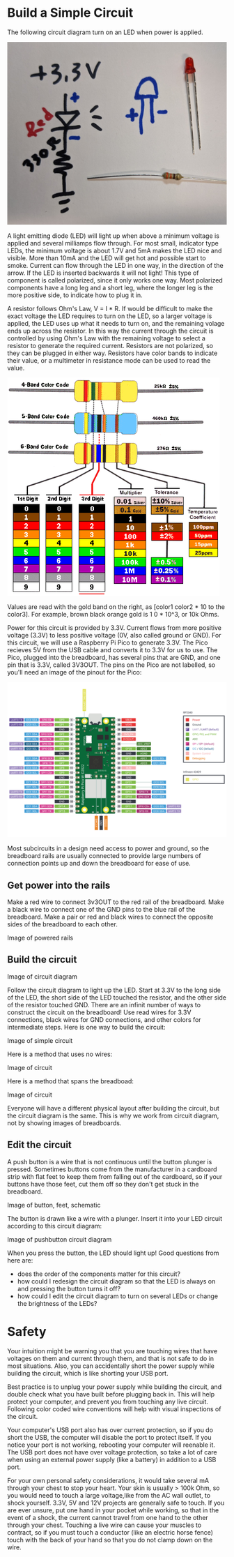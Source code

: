 # Build a Simple Circuit

The following circuit diagram turn on an LED when power is applied.

 ![LED circuit](/images/led-circuit.jpg)

A light emitting diode (LED) will light up when above a minimum voltage is applied and several milliamps flow through. For most small, indicator type LEDs, the minimum voltage is about 1.7V and 5mA makes the LED nice and visible. More than 10mA and the LED will get hot and possible start to smoke. Current can flow through the LED in one way, in the direction of the arrow. If the LED is inserted backwards it will not light! This type of component is called polarized, since it only works one way. Most polarized components have a long leg and a short leg, where the longer leg is the more positive side, to indicate how to plug it in.

A resistor follows Ohm's Law, V = I * R. If would be difficult to make the exact voltage the LED requires to turn on the LED, so a larger voltage is applied, the LED uses up what it needs to turn on, and the remaining volage ends up across the resistor. In this way the current through the circuit is controlled by using Ohm's Law with the remaining voltage to select a resistor to generate the required current. Resistors are not polarized, so they can be plugged in either way. Resistors have color bands to indicate their value, or a multimeter in resistance mode can be used to read the value.

![Resistor color codes](/images/Resistor-Color-Codes.gif)

Values are read with the gold band on the right, as [color1 color2 * 10 to the color3]. For example, brown black orange gold is 1 0 * 10^3, or 10k Ohms.

Power for this circuit is provided by 3.3V. Current flows from more positive voltage (3.3V) to less positive voltage (0V, also called ground or GND). For this circuit, we will use a Raspberry Pi Pico to generate 3.3V. The Pico recieves 5V from the USB cable and converts it to 3.3V for us to use. The Pico, plugged into the breadboard, has several pins that are GND, and one pin that is 3.3V, called 3V3OUT. The pins on the Pico are not labelled, so you'll need an image of the pinout for the Pico:

![Pico W Pinout](/images/picow-pinout.svg)

Most subcircuits in a design need access to power and ground, so the breadboard rails are usually connected to provide large numbers of connection points up and down the breadboard for ease of use. 

## Get power into the rails

Make a red wire to connect 3v3OUT to the red rail of the breadboard. Make a black wire to connect one of the GND pins to the blue rail of the breadboard. Make a pair or red and black wires to connect the opposite sides of the breadboard to each other.

Image of powered rails

## Build the circuit

Image of circuit diagram

Follow the circuit diagram to light up the LED. Start at 3.3V to the long side of the LED, the short side of the LED touched the resistor, and the other side of the resistor touched GND. There are an infinit number of ways to construct the circuit on the breadboard! Use read wires for 3.3V connections, black wires for GND connections, and other colors for intermediate steps. Here is one way to build the circuit:

Image of simple circuit

Here is a method that uses no wires:

Image of circuit

Here is a method that spans the breadboad:

Image of circuit

Everyone will have a different physical layout after building the circuit, but the circuit diagram is the same. This is why we work from circuit diagram, not by showing images of breadboards.

## Edit the circuit

A push button is a wire that is not continuous until the button plunger is pressed. Sometimes buttons come from the manufacturer in a cardboard strip with flat feet to keep them from falling out of the cardboard, so if your buttons have those feet, cut them off so they don't get stuck in the breadboard.

Image of button, feet, schematic

The button is drawn like a wire with a plunger. Insert it into your LED circuit according to this circuit diagram:

Image of pushbutton circuit diagram

When you press the button, the LED should light up! Good questions from here are:
- does the order of the components matter for this circuit?
- how could I redesign the circuit diagram so that the LED is always on and pressing the button turns it off?
- how could I edit the circuit diagram to turn on several LEDs or change the brightness of the LEDs?

# Safety

Your intuition might be warning you that you are touching wires that have voltages on them and current through them, and that is not safe to do in most situations. Also, you can accidentally short the power supply while building the circuit, which is like shorting your USB port.

Best practice is to unplug your power supply while building the circuit, and double check what you have built before plugging back in. This will help protect your computer, and prevent you from touching any live circuit. Following color coded wire conventions will help with visual inspections of the circuit.

Your computer's USB port also has over current protection, so if you do short the USB, the computer will disable the port to protect itself. If you notice your port is not working, rebooting your computer will reenable it. The USB port does not have over voltage protection, so take a lot of care when using an external power supply (like a battery) in addition to a USB port.

For your own personal safety considerations, it would take several mA through your chest to stop your heart. Your skin is usually > 100k Ohm, so you would need to touch a large voltage,like from the AC wall outlet, to shock yourself. 3.3V, 5V and 12V projects are generally safe to touch. If you are ever unsure, put one hand in your pocket while working, so that in the event of a shock, the current cannot travel from one hand to the other through your chest. Touching a live wire can cause your muscles to contract, so if you must touch a conductor (like an electric horse fence) touch with the back of your hand so that you do not clamp down on the wire.